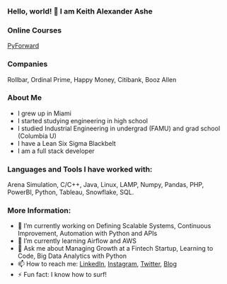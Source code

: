 ### Hello, world! 👋 I am Keith Alexander Ashe

<!--
**kaa2102/kaa2102** is a ✨ _special_ ✨ repository because its `README.md` (this file) appears on your GitHub profile.-->

### Online Courses
<a href="https://getpyforward.com">PyForward</a>

### Companies
Rollbar, Ordinal Prime, Happy Money, Citibank, Booz Allen

### About Me
* I grew up in Miami
* I started studying engineering in high school
* I studied Industrial Engineering in undergrad (FAMU) and grad school (Columbia U)
* I have a Lean Six Sigma Blackbelt
* I am a full stack developer

### Languages and Tools I have worked with:
Arena Simulation, C/C++, Java, Linux, LAMP, Numpy, Pandas, PHP, PowerBI, Python, Tableau, Snowflake, SQL.

### More Information:
- 🔭 I’m currently working on Defining Scalable Systems, Continuous Improvement, Automation with Python and APIs
- 🌱 I’m currently learning Airflow and AWS
- 💬 Ask me about Managing Growth at a Fintech Startup, Learning to Code, Big Data Analytics with Python
- 📫 How to reach me: <a href="https://www.linkedin.com/in/keithashe">LinkedIn</a>, <a href="https://www.instagram.com/lifeofkaashe">Instagram</a>, <a href="https://www.twitter.com/lifeofkaashe">Twitter</a>, <a href="https://keithashe.medium.com/">Blog</a>
- ⚡ Fun fact: I know how to surf!
